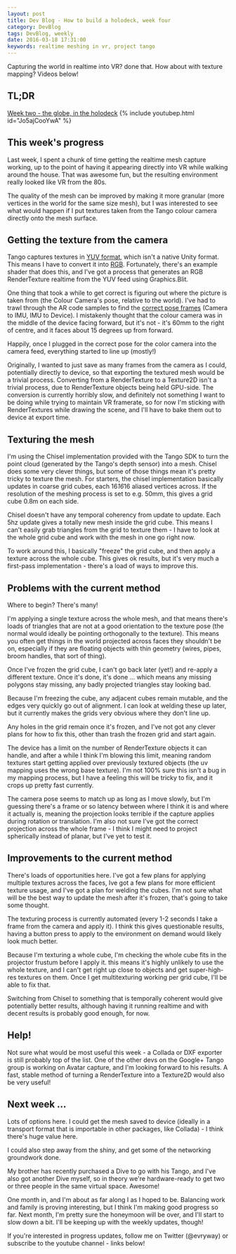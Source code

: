 ```yaml
---
layout: post
title: Dev Blog - How to build a holodeck, week four
category: DevBlog
tags: DevBlog, weekly
date: 2016-03-18 17:31:00
keywords: realtime meshing in vr, project tango
---
```


Capturing the world in realtime into VR? done that. How about with texture mapping?
Videos below!


## TL;DR

[Week two - the globe, in the holodeck](https://youtu.be/Jo5ajCooYwA)
{% include youtubep.html id="Jo5ajCooYwA" %}

## This week's progress

Last week, I spent a chunk of time getting the realtime mesh capture working,
up to the point of having it appearing directly into VR while walking around the house.
That was awesome fun, but the resulting environment really looked like VR from the 80s.

The quality of the mesh can be improved by making it more granular (more vertices in
the world for the same size mesh), but I was interested to see what would happen if I
put textures taken from the Tango colour camera directly onto the mesh surface.

## Getting the texture from the camera

Tango captures textures in [YUV format](https://en.wikipedia.org/wiki/YUV), which isn't a native Unity format.
This means I have to convert it into [RGB](https://en.wikipedia.org/wiki/RGB_color_model).
Fortunately, there's an example shader that
does this, and I've got a process that generates an RGB RenderTexture realtime from
the YUV feed using Graphics.Blit.

One thing that took a while to get correct is figuring out where the picture is taken from
(the Colour Camera's pose, relative to the world). I've had to trawl through the AR
code samples to find the [correct pose frames](https://developers.google.com/project-tango/overview/intrinsics-extrinsics#project_tangos_camera_models) (Camera to IMU, IMU to Device). I mistakenly
thought that the colour camera was in the middle of the device facing forward, but it's
not - it's 60mm to the right of centre, and it faces about 15 degrees up from forward.

Happily, once I plugged in the correct pose for the color camera into the camera feed,
everything started to line up (mostly!)

Originally, I wanted to just save as many frames from the camera as I could, potentially
directly to device, so that exporting the textured mesh would be a trivial process.
Converting from a RenderTexture to a Texture2D isn't a trivial process, due to RenderTexture
objects being held GPU-side. The conversion is currently horribly slow, and definitely not
something I want to be doing while trying to maintain VR framerate, so for now I'm
sticking with RenderTextures while drawing the scene, and I'll have to bake them out to
device at export time.

## Texturing the mesh

I'm using the Chisel implementation provided with the Tango SDK to turn the point cloud
(generated by the Tango's depth sensor) into a mesh. Chisel does some very clever things,
but some of those things mean it's pretty tricky to texture the mesh. For starters,
the chisel implementation basically updates in coarse grid cubes, each 16*16*16 aliased
vertices across. If the resolution of the meshing process is set to e.g. 50mm, this gives
a grid cube 0.8m on each side.

Chisel doesn't have any temporal coherency from update to update. Each 5hz update gives a
totally new mesh inside the grid cube. This means I can't easily grab triangles from the
grid to texture them - I have to look at the whole grid cube and work with the mesh in
one go right now.

To work around this, I basically "freeze" the grid cube, and then apply a texture across
the whole cube. This gives ok results, but it's very much a first-pass implementation -
there's a load of ways to improve this.

## Problems with the current method

Where to begin? There's many!

I'm applying a single texture across the whole mesh, and that means there's loads of
triangles that are not at a good orientation to the texture pose (the normal would
ideally be pointing orthogonally to the texture). This means you often get things in the
world projected across faces they shouldn't be on, especially if they are floating
objects with thin geometry (wires, pipes, broom handles, that sort of thing).

Once I've frozen the grid cube, I can't go back later (yet!) and re-apply a different
texture. Once it's done, it's done ... which means any missing polygons stay missing,
any badly projected triangles stay looking bad.

Because I'm freezing the cube, any adjacent cubes remain mutable, and the edges very
quickly go out of alignment. I can look at welding these up later, but it currently makes
the grids very obvious where they don't line up.

Any holes in the grid remain once it's frozen, and I've not got any clever plans
for how to fix this, other than trash the frozen grid and start again.

The device has a limit on the number of RenderTexture objects it can handle, and after
a while I think I'm blowing this limit, meaning random textures start getting applied
over previously textured objects (the uv mapping uses the wrong base texture). I'm not
100% sure this isn't a bug in my mapping process, but I have a feeling this will be
tricky to fix, and it crops up pretty fast currently.

The camera pose seems to match up as long as I move slowly, but I'm guessing
there's a frame or so latency between where I think it is and where it actually is,
meaning the projection looks terrible if the capture applies during rotation or translation.
I'm also not sure I've got the correct projection across the whole frame - I think
I might need to project spherically instead of planar, but I've yet to test it.

## Improvements to the current method

There's loads of opportunities here. I've got a few plans for applying multiple textures
across the faces, Ive got a few plans for more efficient texture usage, and I've got
a plan for welding the cubes. I'm not sure what will be the best way to update the mesh after
it's frozen, that's going to take some thought.

The texturing process is currently automated (every 1-2 seconds I take a frame from
the camera and apply it). I think this gives questionable results, having a button press
to apply to the environment on demand would likely look much better.

Because I'm texturing a whole cube, I'm checking the whole cube fits in the projector
frustum before I apply it. this means it's highly unlikely to use the whole texture,
and I can't get right up close to objects and get super-high-res textures on them. Once
I get multitexturing working per grid cube, I'll be able to fix that.

Switching from Chisel to something that is temporally coherent would give potentially
better results, although having it running realtime and with decent results is probably
good enough, for now.


## Help!

Not sure what would be most useful this week - a Collada or DXF exporter is still probably
top of the list. One of the other devs on the Google+ Tango group is working on Avatar
capture, and I'm looking forward to his results. A fast, stable method of turning a RenderTexture
into a Texture2D would also be very useful!


## Next week ...

Lots of options here. I could get the mesh saved to device (ideally in a transport format
that is importable in other packages, like Collada) - I think there's huge value here.

I could also step away from the shiny, and get some of the networking groundwork done.

My brother has recently purchased a Dive to go with his Tango, and I've also got another
Dive myself, so in theory we're hardware-ready to get two or three people in the same
virtual space. Awesome!

One month in, and I'm about as far along I as I hoped to be. Balancing work and family
is proving interesting, but I think I'm making good progress so far. Next month, I'm
pretty sure the honeymoon will be over, and I'll start to slow down a bit. I'll be
keeping up with the weekly updates, though!

If you're interested in progress updates, follow me on Twitter (@evryway) or subscribe
to the youtube channel - links below!
